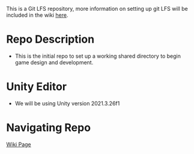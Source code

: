 This is a Git LFS repository, more information on setting up git LFS will be included in the wiki [here](https://github.com/berrios96sean/game_dev/wiki/git-tutorials). 

# Repo Description 

* This is the initial repo to set up a working shared directory to begin game design and development. 

# Unity Editor 

* We will be using Unity version 2021.3.26f1

# Navigating Repo 

[Wiki Page](https://github.com/berrios96sean/game_dev/wiki) 
